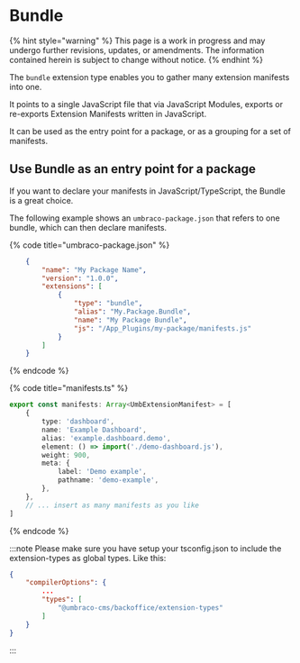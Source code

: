 # Bundle

{% hint style="warning" %}
This page is a work in progress and may undergo further revisions, updates, or amendments. The information contained herein is subject to change without notice.
{% endhint %}

The `bundle` extension type enables you to gather many extension manifests into one.

It points to a single JavaScript file that via JavaScript Modules, exports or re-exports Extension Manifests written in JavaScript.

It can be used as the entry point for a package, or as a grouping for a set of manifests.

## Use Bundle as an entry point for a package

If you want to declare your manifests in JavaScript/TypeScript, the Bundle is a great choice.

The following example shows an `umbraco-package.json` that refers to one bundle, which can then declare manifests.

{% code title="umbraco-package.json" %}

```json
    {
		"name": "My Package Name",
		"version": "1.0.0",
		"extensions": [
			{
				"type": "bundle",
				"alias": "My.Package.Bundle",
				"name": "My Package Bundle",
				"js": "/App_Plugins/my-package/manifests.js"
			}
		]
	}
```

{% endcode %}

{% code title="manifests.ts" %}

```typescript
export const manifests: Array<UmbExtensionManifest> = [
	{
		type: 'dashboard',
		name: 'Example Dashboard',
		alias: 'example.dashboard.demo',
		element: () => import('./demo-dashboard.js'),
		weight: 900,
		meta: {
			label: 'Demo example',
			pathname: 'demo-example',
		},
	},
	// ... insert as many manifests as you like
]
```
{% endcode %}

:::note
Please make sure you have setup your tsconfig.json to include the extension-types as global types. Like this:

```json
{
    "compilerOptions": {
        ...
        "types": [
            "@umbraco-cms/backoffice/extension-types"
        ]
    }
}
```
:::